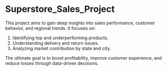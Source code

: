 # Superstore_Sales_Project
This project aims to gain deep insights into sales performance, customer behavior, and regional trends. It focuses on:
  1. Identifying top and underperforming products.
  2. Understanding delivery and return issues.
  3. Analyzing market contribution by state and city.

The ultimate goal is to boost profitability, improve customer experience, and reduce losses through data-driven decisions.
